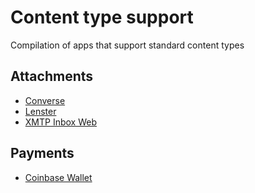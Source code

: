 # Content type support
Compilation of apps that support standard content types

## Attachments

- [Converse](https://converse.xyz/)
- [Lenster](https://lenster.xyz/messages)
- [XMTP Inbox Web](https://xmtp.chat/)

## Payments

- [Coinbase Wallet](https://www.coinbase.com/wallet)

